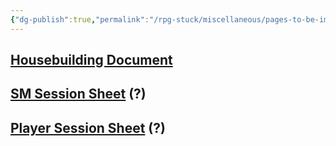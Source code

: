 ```yaml
---
{"dg-publish":true,"permalink":"/rpg-stuck/miscellaneous/pages-to-be-imported/"}
---
```




## [Housebuilding Document](https://docs.google.com/document/d/1oadQQFwIQOETmjbCNz571IddKlhgGIhVA2gk7i8BAe0/edit?usp=sharing)
## [SM Session Sheet](https://docs.google.com/spreadsheets/d/1vDfhWNLQUFpEFnkUhAKC_l4NHF2lNGu6QhjVrattdsE/edit?usp=sharing) (?)
## [Player Session Sheet](https://docs.google.com/spreadsheets/d/10uAIo2XXZTtxzRhp3_6Kx6cr1a0whJVVB3yDfh1-DWI/edit?usp=sharing) (?)